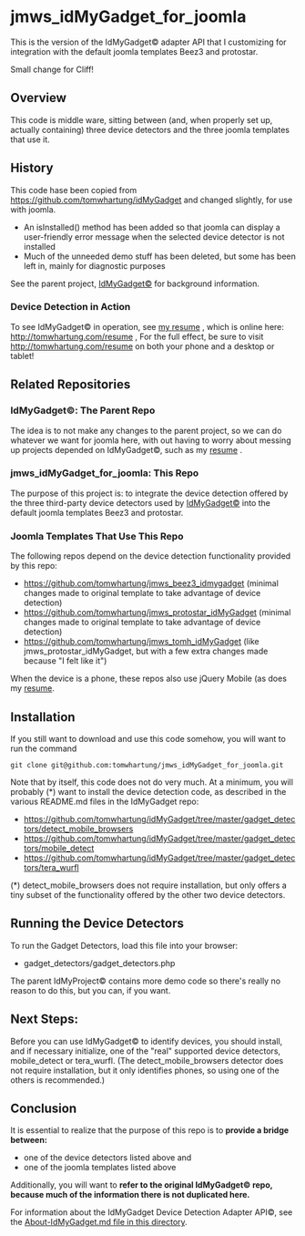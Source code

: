 
# jmws_idMyGadget_for_joomla
This is the version of the IdMyGadget&copy; adapter API that I customizing for integration with the default joomla templates Beez3 and protostar.

Small change for Cliff!

## Overview

This code is middle ware, sitting between (and, when properly set up, actually containing) three device detectors and the three joomla templates that use it.

## History
This code hase been copied from https://github.com/tomwhartung/idMyGadget and changed slightly, for use with joomla.

* An isInstalled() method has been added so that joomla can display a user-friendly error message when the selected device detector is not installed
* Much of the unneeded demo stuff has been deleted, but some has been left in, mainly for diagnostic purposes

See the parent project, [IdMyGadget&copy;](https://github.com/tomwhartung/idMyGadget) for background information.

### Device Detection in Action
To see IdMyGadget&copy; in operation, see [my resume](https://github.com/tomwhartung/resume) , which is online here: http://tomwhartung.com/resume ,
For the full effect, be sure to visit http://tomwhartung.com/resume on both your phone and a desktop or tablet!

## Related Repositories

### IdMyGadget&copy;: The Parent Repo
The idea is to not make any changes to the parent project, so we can do whatever we want for joomla here, with out having to worry about messing up projects depended on IdMyGadget&copy;, such as my [resume](https://github.com/tomwhartung/resume) .

### jmws_idMyGadget_for_joomla: This Repo
The purpose of this project is: to integrate the device detection offered by the three third-party device detectors used by [IdMyGadget&copy;](https://github.com/tomwhartung/idMyGadget) into the default joomla templates Beez3 and protostar.  

### Joomla Templates That Use This Repo

The following repos depend on the device detection functionality provided by this repo:

* https://github.com/tomwhartung/jmws_beez3_idmygadget (minimal changes made to original template to take advantage of device detection)
* https://github.com/tomwhartung/jmws_protostar_idMyGadget (minimal changes made to original template to take advantage of device detection)
* https://github.com/tomwhartung/jmws_tomh_idMyGadget (like jmws_protostar_idMyGadget, but with a few extra changes made because "I felt like it")

When the device is a phone, these repos also use jQuery Mobile (as does my [resume](https://github.com/tomwhartung/resume).

## Installation
If you still want to download and use this code somehow, you will want to run the command 

```
git clone git@github.com:tomwhartung/jmws_idMyGadget_for_joomla.git
```

Note that by itself, this code does not do very much.  At a minimum, you will probably (*) want to install the device detection code, as described in the various README.md files in the IdMyGadget repo:

* https://github.com/tomwhartung/idMyGadget/tree/master/gadget_detectors/detect_mobile_browsers
* https://github.com/tomwhartung/idMyGadget/tree/master/gadget_detectors/mobile_detect
* https://github.com/tomwhartung/idMyGadget/tree/master/gadget_detectors/tera_wurfl
 
(*) detect_mobile_browsers does not require installation, but only offers a tiny subset of the functionality offered by the other two device detectors.

## Running the Device Detectors
To run the Gadget Detectors, load this file into your browser:
* gadget_detectors/gadget_detectors.php

The parent IdMyProject&copy; contains more demo code so there's really no reason to do this, but you can, if you want.

## Next Steps:

Before you can use IdMyGadget&copy; to identify devices, you should install, and if necessary initialize, one of the "real" supported device detectors, mobile_detect or tera_wurfl.  (The detect_mobile_browsers detector does not require installation, but it only identifies phones, so using one of the others is recommended.)

## Conclusion

It is essential to realize that the purpose of this repo is to **provide a bridge between:**

* one of the device detectors listed above and
* one of the joomla templates listed above

Additionally, you will want to **refer to the original IdMyGadget&copy; repo, because much of the information there is not duplicated here.**

For information about the IdMyGadget Device Detection Adapter API&copy;, see the [About-IdMyGadget.md file in this directory](https://github.com/tomwhartung/jmws_idMyGadget_for_joomla/blob/master/ABOUT-IdMyGadget.md).

